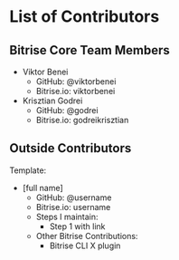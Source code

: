 # List of Contributors

## Bitrise Core Team Members

* Viktor Benei
  * GitHub: @viktorbenei
  * Bitrise.io: viktorbenei
* Krisztian Godrei
  * GitHub: @godrei
  * Bitrise.io: godreikrisztian

## Outside Contributors

Template:

* [full name]
  * GitHub: @username
  * Bitrise.io: username
  * Steps I maintain:
    * Step 1 with link
  * Other Bitrise Contributions:
    * Bitrise CLI X plugin
